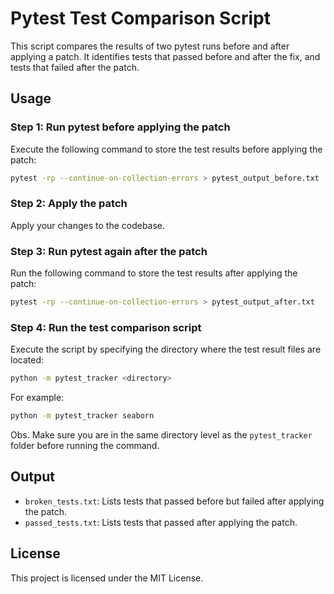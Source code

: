 # Pytest Test Comparison Script

This script compares the results of two pytest runs before and after applying a patch. 
It identifies tests that passed before and after the fix, and tests that failed after the patch.

## Usage

### Step 1: Run pytest before applying the patch
Execute the following command to store the test results before applying the patch:

```sh
pytest -rp --continue-on-collection-errors > pytest_output_before.txt
```

### Step 2: Apply the patch
Apply your changes to the codebase.

### Step 3: Run pytest again after the patch
Run the following command to store the test results after applying the patch:

```sh
pytest -rp --continue-on-collection-errors > pytest_output_after.txt
```

### Step 4: Run the test comparison script
Execute the script by specifying the directory where the test result files are located:

```sh
python -m pytest_tracker <directory>
```

For example:

```sh
python -m pytest_tracker seaborn
```

Obs. Make sure you are in the same directory level as the `pytest_tracker` folder before running the command.

## Output

- `broken_tests.txt`: Lists tests that passed before but failed after applying the patch.
- `passed_tests.txt`: Lists tests that passed after applying the patch.

## License
This project is licensed under the MIT License.


